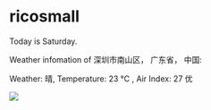 # ricosmall

Today is Saturday.

Weather infomation of 深圳市南山区， 广东省， 中国: 

Weather: 晴, Temperature: 23 ℃ , Air Index: 27 优

<img src="https://github-readme-stats.vercel.app/api?username=ricosmall&show_icons=true" />
